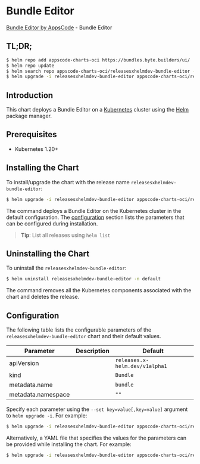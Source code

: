# Bundle Editor

[Bundle Editor by AppsCode](https://byte.builders) - Bundle Editor

## TL;DR;

```bash
$ helm repo add appscode-charts-oci https://bundles.byte.builders/ui/
$ helm repo update
$ helm search repo appscode-charts-oci/releasesxhelmdev-bundle-editor --version=v0.4.21
$ helm upgrade -i releasesxhelmdev-bundle-editor appscode-charts-oci/releasesxhelmdev-bundle-editor -n default --create-namespace --version=v0.4.21
```

## Introduction

This chart deploys a Bundle Editor on a [Kubernetes](http://kubernetes.io) cluster using the [Helm](https://helm.sh) package manager.

## Prerequisites

- Kubernetes 1.20+

## Installing the Chart

To install/upgrade the chart with the release name `releasesxhelmdev-bundle-editor`:

```bash
$ helm upgrade -i releasesxhelmdev-bundle-editor appscode-charts-oci/releasesxhelmdev-bundle-editor -n default --create-namespace --version=v0.4.21
```

The command deploys a Bundle Editor on the Kubernetes cluster in the default configuration. The [configuration](#configuration) section lists the parameters that can be configured during installation.

> **Tip**: List all releases using `helm list`

## Uninstalling the Chart

To uninstall the `releasesxhelmdev-bundle-editor`:

```bash
$ helm uninstall releasesxhelmdev-bundle-editor -n default
```

The command removes all the Kubernetes components associated with the chart and deletes the release.

## Configuration

The following table lists the configurable parameters of the `releasesxhelmdev-bundle-editor` chart and their default values.

|     Parameter      | Description |                  Default                  |
|--------------------|-------------|-------------------------------------------|
| apiVersion         |             | <code>releases.x-helm.dev/v1alpha1</code> |
| kind               |             | <code>Bundle</code>                       |
| metadata.name      |             | <code>bundle</code>                       |
| metadata.namespace |             | <code>""</code>                           |


Specify each parameter using the `--set key=value[,key=value]` argument to `helm upgrade -i`. For example:

```bash
$ helm upgrade -i releasesxhelmdev-bundle-editor appscode-charts-oci/releasesxhelmdev-bundle-editor -n default --create-namespace --version=v0.4.21 --set apiVersion=releases.x-helm.dev/v1alpha1
```

Alternatively, a YAML file that specifies the values for the parameters can be provided while
installing the chart. For example:

```bash
$ helm upgrade -i releasesxhelmdev-bundle-editor appscode-charts-oci/releasesxhelmdev-bundle-editor -n default --create-namespace --version=v0.4.21 --values values.yaml
```
